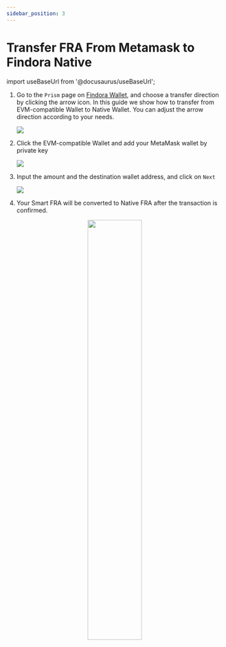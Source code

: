 ```yaml
---
sidebar_position: 3
---
```


# Transfer FRA From Metamask to Findora Native

import useBaseUrl from '@docusaurus/useBaseUrl';

1. Go to the `Prism` page on <a href="https://wallet.findora.org">Findora Wallet</a>, and choose a transfer direction by clicking the arrow icon. In this guide we show how to transfer from EVM-compatible Wallet to Native Wallet. You can adjust the arrow direction according to your needs.

   ![](https://miro.medium.com/max/1400/0*lluDOL4k_37ocXei)

2. Click the EVM-compatible Wallet and add your MetaMask wallet by private key

   ![](https://miro.medium.com/max/1400/0*qPKhiAU4UksuqwWD)

3. Input the amount and the destination wallet address, and click on `Next`

   ![](https://miro.medium.com/max/1400/0*m6S74SYolZkVLMg1)

4. Your Smart FRA will be converted to Native FRA after the transaction is confirmed.

 <p align="center"><img src={useBaseUrl("https://miro.medium.com/max/1400/0*tClDO9ArNPZRrb6m")} width="50%" height="50%"/></p>
